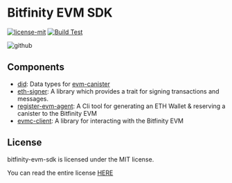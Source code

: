 # Bitfinity EVM SDK

[![license-mit](https://img.shields.io/badge/License-MIT-teal.svg)](https://opensource.org/licenses/MIT)
[![Build Test](https://github.com/bitfinity-network/bitfinity-evm-sdk/actions/workflows/build-test.yml/badge.svg)](https://github.com/bitfinity-network/bitfinity-evm-sdk/actions/workflows/build-test.yml)

![github](https://github.com/bitfinity-network/bitfinity-evm-sdk/assets/25309184/4775bc4b-1033-4528-ab4b-64ed05b6dcbf)

## Components

- [did](./src/did): Data types for [evm-canister](https://github.com/bitfinity-network/evm-canister)
- [eth-signer](./src/eth-signer/): A library which provides a trait for signing transactions and messages.
- [register-evm-agent](./src/register-evm-agent/src/register_evm_agent/): A Cli tool for generating an ETH Wallet & reserving a canister to the Bitfinity EVM
- [evmc-client](./src/evmc-client/): A library for interacting with the Bitfinity EVM

## License

bitfinity-evm-sdk is licensed under the MIT license.

You can read the entire license [HERE](./LICENSE)
